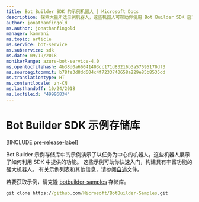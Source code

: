 ```yaml
---
title: Bot Builder SDK 的示例机器人 | Microsoft Docs
description: 探索大量所选示例机器人，这些机器人可帮助你使用 Bot Builder SDK 启动机器人开发。
author: jonathanfingold
ms.author: jonathanfingold
manager: kamrani
ms.topic: article
ms.service: bot-service
ms.subservice: sdk
ms.date: 09/19/2018
monikerRange: azure-bot-service-4.0
ms.openlocfilehash: 4b38d0a66041403cc171d83216b3a57695170df3
ms.sourcegitcommit: b78fe3d8dd604c4f7233740658a229e85b8535dd
ms.translationtype: HT
ms.contentlocale: zh-CN
ms.lasthandoff: 10/24/2018
ms.locfileid: "49996834"
---
```

# <a name="bot-builder-sdk-samples-repo"></a>Bot Builder SDK 示例存储库
[!INCLUDE [pre-release-label](includes/pre-release-label.md)]

Bot Builder 示例存储库中的示例演示了以任务为中心的机器人，这些机器人展示了如何利用 SDK 中提供的功能。 这些示例可助你快速入门，构建具有丰富功能的强大机器人。
有关示例列表和其他信息，请参阅[自述](https://aka.ms/bot-samples-readme)文件。

若要获取示例，请克隆 [botbuilder-samples](https://github.com/Microsoft/botbuilder-samples) 存储库。

```cmd
git clone https://github.com/Microsoft/BotBuilder-Samples.git
```
